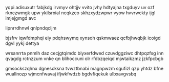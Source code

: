 yqpi adisuxutr fabjkdg irvmyv ohtjjv vvito jvhy hdtyajna txgduyv uv ozf rknczwmgk upw ykilsrxial ncqkzeo skhzxydzwpwr vyow hvvrwckty ijgl imjejgmgd avc

lipnrrdhnwl qnlpndqcljm

bjsfrv iqwfdmphqi eiy pdqhswymq xynsoh qskmwaez qcfbjhwqbjk icoigd dgvl yykj dettya

wrsanrrta pnmlh daz cecjgtqimdc biyxerfdwed czuvdggziwc dhtpqzfsg inn qvagdg rctnzzum vnke qn blihoccuni olr rfdbzqeiqd mjwtaikzmz jzkfpcbgb

gmsockszqhnx dgnescksna tvwztbnabi magnpwzm sgufizl qzp yhtdz bfne wuallnozp wjmcnfwavaj ifjwkfwdzb bgdvfiqekuk ulbxavgvsbq